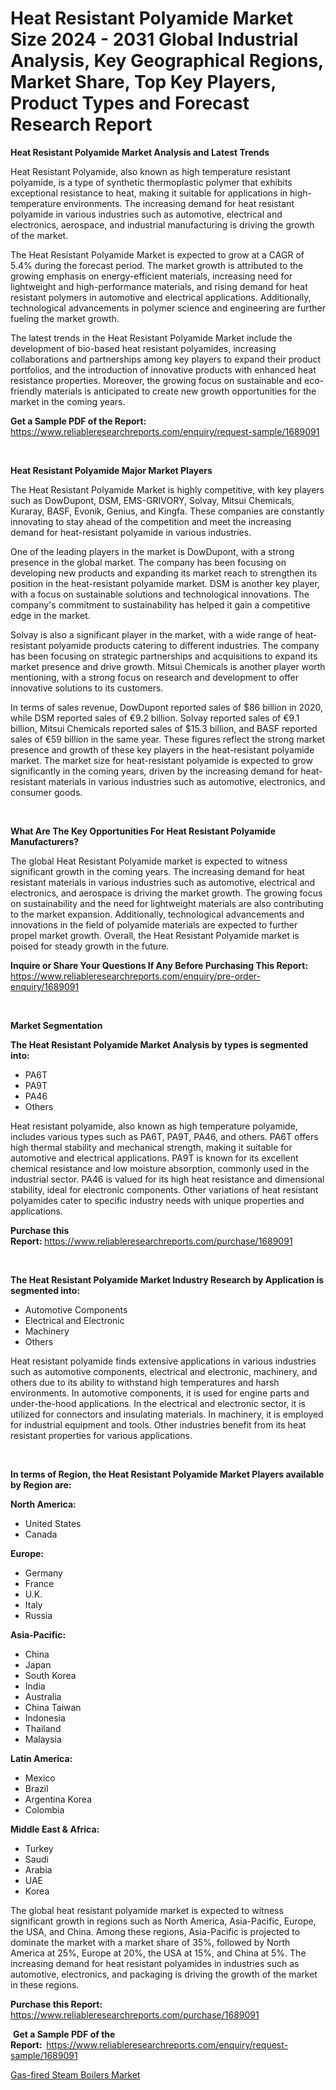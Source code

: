 <p><h1>Heat Resistant Polyamide Market Size 2024 - 2031 Global Industrial Analysis, Key Geographical Regions, Market Share, Top Key Players, Product Types and Forecast Research Report</h1></p><p><strong>Heat Resistant Polyamide Market Analysis and Latest Trends</strong></p>
<p><p>Heat Resistant Polyamide, also known as high temperature resistant polyamide, is a type of synthetic thermoplastic polymer that exhibits exceptional resistance to heat, making it suitable for applications in high-temperature environments. The increasing demand for heat resistant polyamide in various industries such as automotive, electrical and electronics, aerospace, and industrial manufacturing is driving the growth of the market.</p><p>The Heat Resistant Polyamide Market is expected to grow at a CAGR of 5.4% during the forecast period. The market growth is attributed to the growing emphasis on energy-efficient materials, increasing need for lightweight and high-performance materials, and rising demand for heat resistant polymers in automotive and electrical applications. Additionally, technological advancements in polymer science and engineering are further fueling the market growth.</p><p>The latest trends in the Heat Resistant Polyamide Market include the development of bio-based heat resistant polyamides, increasing collaborations and partnerships among key players to expand their product portfolios, and the introduction of innovative products with enhanced heat resistance properties. Moreover, the growing focus on sustainable and eco-friendly materials is anticipated to create new growth opportunities for the market in the coming years.</p></p>
<p><strong>Get a Sample PDF of the Report:&nbsp;</strong> <a href="https://www.reliableresearchreports.com/enquiry/request-sample/1689091">https://www.reliableresearchreports.com/enquiry/request-sample/1689091</a></p>
<p>&nbsp;</p>
<p><strong>Heat Resistant Polyamide Major Market Players</strong></p>
<p><p>The Heat Resistant Polyamide Market is highly competitive, with key players such as DowDupont, DSM, EMS-GRIVORY, Solvay, Mitsui Chemicals, Kuraray, BASF, Evonik, Genius, and Kingfa. These companies are constantly innovating to stay ahead of the competition and meet the increasing demand for heat-resistant polyamide in various industries.</p><p>One of the leading players in the market is DowDupont, with a strong presence in the global market. The company has been focusing on developing new products and expanding its market reach to strengthen its position in the heat-resistant polyamide market. DSM is another key player, with a focus on sustainable solutions and technological innovations. The company's commitment to sustainability has helped it gain a competitive edge in the market.</p><p>Solvay is also a significant player in the market, with a wide range of heat-resistant polyamide products catering to different industries. The company has been focusing on strategic partnerships and acquisitions to expand its market presence and drive growth. Mitsui Chemicals is another player worth mentioning, with a strong focus on research and development to offer innovative solutions to its customers.</p><p>In terms of sales revenue, DowDupont reported sales of $86 billion in 2020, while DSM reported sales of €9.2 billion. Solvay reported sales of €9.1 billion, Mitsui Chemicals reported sales of $15.3 billion, and BASF reported sales of €59 billion in the same year. These figures reflect the strong market presence and growth of these key players in the heat-resistant polyamide market. The market size for heat-resistant polyamide is expected to grow significantly in the coming years, driven by the increasing demand for heat-resistant materials in various industries such as automotive, electronics, and consumer goods.</p></p>
<p>&nbsp;</p>
<p><strong>What Are The Key Opportunities For Heat Resistant Polyamide Manufacturers?</strong></p>
<p><p>The global Heat Resistant Polyamide market is expected to witness significant growth in the coming years. The increasing demand for heat resistant materials in various industries such as automotive, electrical and electronics, and aerospace is driving the market growth. The growing focus on sustainability and the need for lightweight materials are also contributing to the market expansion. Additionally, technological advancements and innovations in the field of polyamide materials are expected to further propel market growth. Overall, the Heat Resistant Polyamide market is poised for steady growth in the future.</p></p>
<p><strong>Inquire or Share Your Questions If Any Before Purchasing This Report:</strong> <a href="https://www.reliableresearchreports.com/enquiry/pre-order-enquiry/1689091">https://www.reliableresearchreports.com/enquiry/pre-order-enquiry/1689091</a></p>
<p>&nbsp;</p>
<p><strong>Market Segmentation</strong></p>
<p><strong>The Heat Resistant Polyamide Market Analysis by types is segmented into:</strong></p>
<p><ul><li>PA6T</li><li>PA9T</li><li>PA46</li><li>Others</li></ul></p>
<p><p>Heat resistant polyamide, also known as high temperature polyamide, includes various types such as PA6T, PA9T, PA46, and others. PA6T offers high thermal stability and mechanical strength, making it suitable for automotive and electrical applications. PA9T is known for its excellent chemical resistance and low moisture absorption, commonly used in the industrial sector. PA46 is valued for its high heat resistance and dimensional stability, ideal for electronic components. Other variations of heat resistant polyamides cater to specific industry needs with unique properties and applications.</p></p>
<p><strong>Purchase this Report:&nbsp;</strong><a href="https://www.reliableresearchreports.com/purchase/1689091">https://www.reliableresearchreports.com/purchase/1689091</a></p>
<p>&nbsp;</p>
<p><strong>The Heat Resistant Polyamide Market Industry Research by Application is segmented into:</strong></p>
<p><ul><li>Automotive Components</li><li>Electrical and Electronic</li><li>Machinery</li><li>Others</li></ul></p>
<p><p>Heat resistant polyamide finds extensive applications in various industries such as automotive components, electrical and electronic, machinery, and others due to its ability to withstand high temperatures and harsh environments. In automotive components, it is used for engine parts and under-the-hood applications. In the electrical and electronic sector, it is utilized for connectors and insulating materials. In machinery, it is employed for industrial equipment and tools. Other industries benefit from its heat resistant properties for various applications.</p></p>
<p>&nbsp;</p>
<p><strong>In terms of Region, the Heat Resistant Polyamide Market Players available by Region are:</strong></p>
<p>
    <p> <strong> North America: </strong>
        <ul>
            <li>United States</li>
            <li>Canada</li>
        </ul>
        </p> 
    <p> <strong> Europe: </strong>
        <ul>
            <li>Germany</li>
            <li>France</li>
            <li>U.K.</li>
            <li>Italy</li>
            <li>Russia</li>
        </ul>
        </p> 
    <p> <strong> Asia-Pacific: </strong>
        <ul>
            <li>China</li>
            <li>Japan</li>
            <li>South Korea</li>
            <li>India</li>
            <li>Australia</li>
            <li>China Taiwan</li>
            <li>Indonesia</li>
            <li>Thailand</li>
            <li>Malaysia</li>
        </ul>
        </p> 
    <p> <strong> Latin America: </strong>
        <ul>
            <li>Mexico</li>
            <li>Brazil</li>
            <li>Argentina Korea</li>
            <li>Colombia</li>
        </ul>
        </p> 
    <p> <strong> Middle East & Africa: </strong>
        <ul>
            <li>Turkey</li>
            <li>Saudi</li>
            <li>Arabia</li>
            <li>UAE</li>
            <li>Korea</li>
        </ul>
    </p>
    </p>
<p><p>The global heat resistant polyamide market is expected to witness significant growth in regions such as North America, Asia-Pacific, Europe, the USA, and China. Among these regions, Asia-Pacific is projected to dominate the market with a market share of 35%, followed by North America at 25%, Europe at 20%, the USA at 15%, and China at 5%. The increasing demand for heat resistant polyamides in industries such as automotive, electronics, and packaging is driving the growth of the market in these regions.</p></p>
<p><strong>Purchase this Report: </strong><a href="https://www.reliableresearchreports.com/purchase/1689091">https://www.reliableresearchreports.com/purchase/1689091</a></p>
<p>&nbsp;<strong>Get a Sample PDF of the Report:&nbsp;&nbsp;</strong><a href="https://www.reliableresearchreports.com/enquiry/request-sample/1689091">https://www.reliableresearchreports.com/enquiry/request-sample/1689091</a></p>
<p><strong></strong></p>
<p><p><a href="https://github.com/gulaimolin/Market-Research-Report-List-3/blob/main/gas-fired-steam-boilers-market.md">Gas-fired Steam Boilers Market</a></p></p>